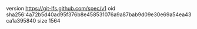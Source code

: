 version https://git-lfs.github.com/spec/v1
oid sha256:4a72b5d40ad95f376b8e458531076a9a87bab9d09e30e69a54ea43ca1a395840
size 1564
